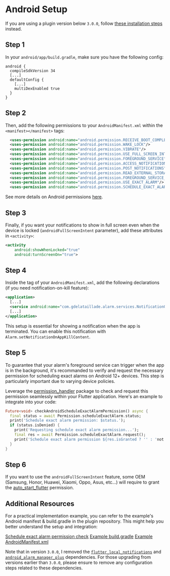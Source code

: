 # Android Setup

If you are using a plugin version below `3.0.0`, follow [these installation steps](https://github.com/gdelataillade/alarm/blob/a2b736807e03ae1f3a60f234ad0b4f686ac59520/help/INSTALL-ANDROID.md) instead.

## Step 1
In your `android/app/build.gradle`, make sure you have the following config:
```Gradle
android {
  compileSdkVersion 34
  [...]
  defaultConfig {
    [...]
    multiDexEnabled true
  }
}
```

## Step 2
Then, add the following permissions to your `AndroidManifest.xml` within the `<manifest></manifest>` tags:

```xml
  <uses-permission android:name="android.permission.RECEIVE_BOOT_COMPLETED"/>
  <uses-permission android:name="android.permission.WAKE_LOCK"/>
  <uses-permission android:name="android.permission.VIBRATE"/>
  <uses-permission android:name="android.permission.USE_FULL_SCREEN_INTENT"/>
  <uses-permission android:name="android.permission.FOREGROUND_SERVICE" />
  <uses-permission android:name="android.permission.ACCESS_NOTIFICATION_POLICY" />
  <uses-permission android:name="android.permission.POST_NOTIFICATIONS" />
  <uses-permission android:name="android.permission.READ_EXTERNAL_STORAGE"/>
  <uses-permission android:name="android.permission.FOREGROUND_SERVICE_MEDIA_PLAYBACK"/>
  <uses-permission android:name="android.permission.USE_EXACT_ALARM"/>
  <uses-permission android:name="android.permission.SCHEDULE_EXACT_ALARM"/>
```

See more details on Android permissions [here](https://developer.android.com/reference/android/Manifest.permission).

## Step 3
Finally, if you want your notifications to show in full screen even when the device is locked (`androidFullScreenIntent` parameter), add these attributes in `<activity>`:

```xml
<activity
    android:showWhenLocked="true"
    android:turnScreenOn="true">
```

## Step 4
Inside the <application> tag of your `AndroidManifest.xml`, add the following declarations (if you need notification-on-kill feature):
```xml
<application>
  [...]
  <service android:name="com.gdelataillade.alarm.services.NotificationOnKillService" />
  [...]
</application>
```

This setup is essential for showing a notification when the app is terminated. You can enable this notification with `Alarm.setNotificationOnAppKillContent`.

## Step 5
To guarantee that your alarm's foreground service can trigger when the app is in the background, it's recommanded to verify and request the necessary permission for scheduling exact alarms on Android 12+ devices. This step is particularly important due to varying device policies.

Leverage the [permission_handler](https://pub.dev/packages/permission_handler) package to check and request this permission seamlessly within your Flutter application. Here's an example to integrate into your code:

```Dart
Future<void> checkAndroidScheduleExactAlarmPermission() async {
  final status = await Permission.scheduleExactAlarm.status;
  print('Schedule exact alarm permission: $status.');
  if (status.isDenied) {
    print('Requesting schedule exact alarm permission...');
    final res = await Permission.scheduleExactAlarm.request();
    print('Schedule exact alarm permission ${res.isGranted ? '' : 'not'} granted.');
  }
}
```

## Step 6
If you want to use the `androidFullScreenIntent` feature, some OEM (Samsung, Honor, Huawei, Xiaomi, Oppo, Asus, etc...) will require to grant the [auto_start_flutter](https://pub.dev/packages/auto_start_flutter) permission.

## Additional Resources
For a practical implementation example, you can refer to the example's Android manifest & build.gradle in the plugin repository. This might help you better understand the setup and integration:

[Schedule exact alarm permission check](https://github.com/gdelataillade/alarm/blob/main/example/lib/screens/home.dart)
[Example build.gradle](https://github.com/gdelataillade/alarm/blob/main/example/android/app/build.gradle)
[Example AndroidManifest.xml](https://github.com/gdelataillade/alarm/blob/main/example/android/app/src/main/AndroidManifest.xml)

Note that in version `3.0.0`, I removed the [`flutter_local_notifications`](https://pub.dev/packages/flutter_local_notifications) and [`android_alarm_manager_plus`](https://pub.dev/packages/android_alarm_manager_plus) dependencies. For those upgrading from versions earlier than `3.0.0`, please ensure to remove any configuration steps related to these dependencies.